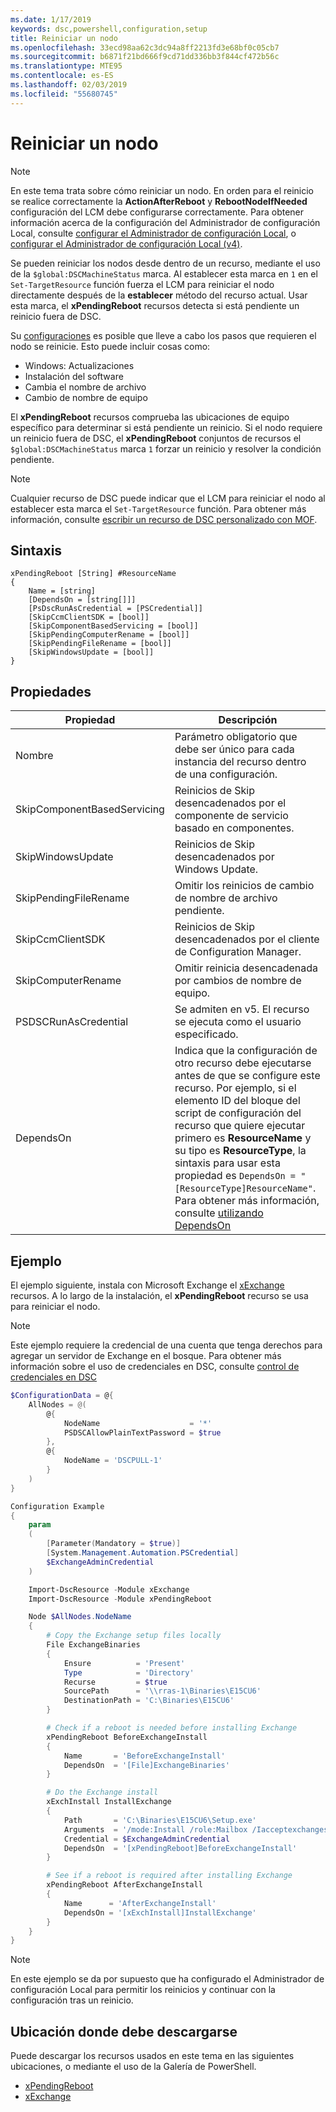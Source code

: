 ```yaml
---
ms.date: 1/17/2019
keywords: dsc,powershell,configuration,setup
title: Reiniciar un nodo
ms.openlocfilehash: 33ecd98aa62c3dc94a8ff2213fd3e68bf0c05cb7
ms.sourcegitcommit: b6871f21bd666f9cd71dd336bb3f844cf472b56c
ms.translationtype: MTE95
ms.contentlocale: es-ES
ms.lasthandoff: 02/03/2019
ms.locfileid: "55680745"
---
```

# <a name="reboot-a-node"></a>Reiniciar un nodo

> [!NOTE]
> En este tema trata sobre cómo reiniciar un nodo. En orden para el reinicio se realice correctamente la **ActionAfterReboot** y **RebootNodeIfNeeded** configuración del LCM debe configurarse correctamente.
> Para obtener información acerca de la configuración del Administrador de configuración Local, consulte [configurar el Administrador de configuración Local](../managing-nodes/metaConfig.md), o [configurar el Administrador de configuración Local (v4)](../managing-nodes/metaConfig4.md).

Se pueden reiniciar los nodos desde dentro de un recurso, mediante el uso de la `$global:DSCMachineStatus` marca. Al establecer esta marca en `1` en el `Set-TargetResource` función fuerza el LCM para reiniciar el nodo directamente después de la **establecer** método del recurso actual. Usar esta marca, el **xPendingReboot** recursos detecta si está pendiente un reinicio fuera de DSC.

Su [configuraciones](configurations.md) es posible que lleve a cabo los pasos que requieren el nodo se reinicie. Esto puede incluir cosas como:

- Windows: Actualizaciones
- Instalación del software
- Cambia el nombre de archivo
- Cambio de nombre de equipo

El **xPendingReboot** recursos comprueba las ubicaciones de equipo específico para determinar si está pendiente un reinicio. Si el nodo requiere un reinicio fuera de DSC, el **xPendingReboot** conjuntos de recursos el `$global:DSCMachineStatus` marca `1` forzar un reinicio y resolver la condición pendiente.

> [!NOTE]
> Cualquier recurso de DSC puede indicar que el LCM para reiniciar el nodo al establecer esta marca el `Set-TargetResource` función. Para obtener más información, consulte [escribir un recurso de DSC personalizado con MOF](../resources/authoringResourceMOF.md).

## <a name="syntax"></a>Sintaxis

```
xPendingReboot [String] #ResourceName
{
    Name = [string]
    [DependsOn = [string[]]]
    [PsDscRunAsCredential = [PSCredential]]
    [SkipCcmClientSDK = [bool]]
    [SkipComponentBasedServicing = [bool]]
    [SkipPendingComputerRename = [bool]]
    [SkipPendingFileRename = [bool]]
    [SkipWindowsUpdate = [bool]]
}
```

## <a name="properties"></a>Propiedades

| Propiedad | Descripción |
| --- | --- |
| Nombre| Parámetro obligatorio que debe ser único para cada instancia del recurso dentro de una configuración.|
| SkipComponentBasedServicing | Reinicios de Skip desencadenados por el componente de servicio basado en componentes. |
| SkipWindowsUpdate | Reinicios de Skip desencadenados por Windows Update.|
| SkipPendingFileRename | Omitir los reinicios de cambio de nombre de archivo pendiente. |
| SkipCcmClientSDK | Reinicios de Skip desencadenados por el cliente de Configuration Manager. |
| SkipComputerRename | Omitir reinicia desencadenada por cambios de nombre de equipo. |
| PSDSCRunAsCredential | Se admiten en v5. El recurso se ejecuta como el usuario especificado. |
| DependsOn | Indica que la configuración de otro recurso debe ejecutarse antes de que se configure este recurso. Por ejemplo, si el elemento ID del bloque del script de configuración del recurso que quiere ejecutar primero es **ResourceName** y su tipo es **ResourceType**, la sintaxis para usar esta propiedad es `DependsOn = "[ResourceType]ResourceName"`. Para obtener más información, consulte [utilizando DependsOn](resource-depends-on.md)|

## <a name="example"></a>Ejemplo

El ejemplo siguiente, instala con Microsoft Exchange el [xExchange](https://github.com/PowerShell/xExchange) recursos.
A lo largo de la instalación, el **xPendingReboot** recurso se usa para reiniciar el nodo.

> [!NOTE]
> Este ejemplo requiere la credencial de una cuenta que tenga derechos para agregar un servidor de Exchange en el bosque. Para obtener más información sobre el uso de credenciales en DSC, consulte [control de credenciales en DSC](../configurations/configDataCredentials.md)

```powershell
$ConfigurationData = @{
    AllNodes = @(
        @{
            NodeName                    = '*'
            PSDSCAllowPlainTextPassword = $true
        },
        @{
            NodeName = 'DSCPULL-1'
        }
    )
}

Configuration Example
{
    param
    (
        [Parameter(Mandatory = $true)]
        [System.Management.Automation.PSCredential]
        $ExchangeAdminCredential
    )

    Import-DscResource -Module xExchange
    Import-DscResource -Module xPendingReboot

    Node $AllNodes.NodeName
    {
        # Copy the Exchange setup files locally
        File ExchangeBinaries
        {
            Ensure          = 'Present'
            Type            = 'Directory'
            Recurse         = $true
            SourcePath      = '\\rras-1\Binaries\E15CU6'
            DestinationPath = 'C:\Binaries\E15CU6'
        }

        # Check if a reboot is needed before installing Exchange
        xPendingReboot BeforeExchangeInstall
        {
            Name       = 'BeforeExchangeInstall'
            DependsOn  = '[File]ExchangeBinaries'
        }

        # Do the Exchange install
        xExchInstall InstallExchange
        {
            Path       = 'C:\Binaries\E15CU6\Setup.exe'
            Arguments  = '/mode:Install /role:Mailbox /Iacceptexchangeserverlicenseterms'
            Credential = $ExchangeAdminCredential
            DependsOn  = '[xPendingReboot]BeforeExchangeInstall'
        }

        # See if a reboot is required after installing Exchange
        xPendingReboot AfterExchangeInstall
        {
            Name      = 'AfterExchangeInstall'
            DependsOn = '[xExchInstall]InstallExchange'
        }
    }
}
```

> [!NOTE]
> En este ejemplo se da por supuesto que ha configurado el Administrador de configuración Local para permitir los reinicios y continuar con la configuración tras un reinicio.

## <a name="where-to-download"></a>Ubicación donde debe descargarse

Puede descargar los recursos usados en este tema en las siguientes ubicaciones, o mediante el uso de la Galería de PowerShell.

- [xPendingReboot](https://github.com/PowerShell/xPendingReboot)
- [xExchange](https://github.com/PowerShell/xExchange)
